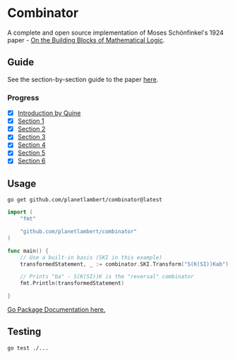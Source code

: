 # Combinator
A complete and open source implementation of Moses Schönfinkel's 1924 paper - [On the Building Blocks of Mathematical Logic](https://content.wolfram.com/uploads/sites/43/2020/12/Schonfinkel-OnTheBuildingBlocksOfMathematicalLogic.pdf).

## Guide

See the section-by-section guide to the paper [here](./GUIDE.md).

### Progress

- [X] [Introduction by Quine](./GUIDE.md#introduction-by-quine)
- [X] [Section 1](./GUIDE.md#section-1)
- [X] [Section 2](./GUIDE.md#section-2)
- [X] [Section 3](./GUIDE.md#section-3)
- [X] [Section 4](./GUIDE.md#section-4)
- [X] [Section 5](./GUIDE.md#section-5)
- [X] [Section 6](./GUIDE.md#section-6)

## Usage

```shell
go get github.com/planetlambert/combinator@latest
```

```go
import (
    "fmt"

    "github.com/planetlambert/combinator"
)

func main() {
    // Use a built-in basis (SKI in this example)
    transformedStatement, _ := combinator.SKI.Transform("S(K(SI))Kab")

    // Prints "ba" - S(K(SI))K is the "reversal" combinator
    fmt.Println(transformedStatement)

}
```

[Go Package Documentation here.](https://pkg.go.dev/github.com/planetlambert/combinator)

## Testing

```shell
go test ./...
```